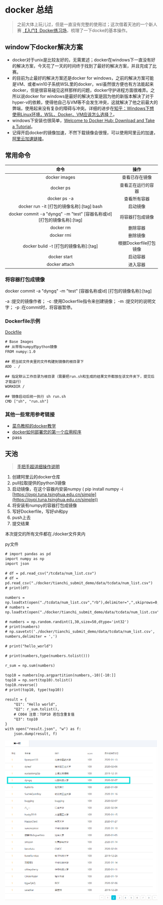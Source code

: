 # docker 总结

> 之前大体上玩儿过，但是一直没有完整的使用过；这次借着天池的一个新人赛 [【入门】Docker练习场](https://tianchi.aliyun.com/competition/entrance/231759/introduction)，梳理了一下docke的基本操作。

## window下docker解决方案

* docker对于unix是比较友好的，无需累述；docker在windows下一直没有好的解决方案，今天花了一天的时间终于找到了最好的解决方案，并且完成了比赛。
* 的目前为止最好的解决方案还是docker for windows，之前的解决方案可能是VM、或者win10子系统WSL里的docker，wsl虽然很方便也有方法能起来docker，但是很容易碰见这样那样的问题，docker守护进程方面很难弄。之所以说docker for windows是最好的解决方案是因为他的新版本解决了对于hyper-v的依赖，使得他自己与VM等不会发生冲突，这就解决了他之前最大的弊端，使用起来没有复杂的障碍与冲突。详细的进步在[知乎：Windows下想使用Linux环境，WSL、Docker、VM应该怎么选择？](https://www.zhihu.com/question/339939686)。
* windows下安装也很简单，[Welcome to Docker Hub: Download and Take a Tutorial](https://store.docker.com/editions/community/docker-ce-desktop-windows)。
* 记得开启docker的镜像加速，不然下载镜像会很慢，可以使用阿里云的加速，[阿里云加速链接](https://cr.console.aliyun.com/cn-hangzhou/instances/mirrors)。

## 常用命令

命令 | 操作
:-: | :-:
docker images | 查看已存在镜像
docker ps | 查看正在运行的容器
docker ps -a | 查看所有容器
docker run -it [打包的镜像名称]:[tag] bash | 启动镜像
docker commit -a "dyngq" -m "test" [容器名称或id] [打包的镜像名称]:[tag] |将容器打包成镜像
docker rm | 删除容器
docker rmi | 删除镜像
docker bulid -t [打包的镜像名称]:[tag] | 根据Dockerfile打包镜像
docker start | 启动容器
docker attach | 进入容器

### 将容器打包成镜像

docker commit -a "dyngq" -m "test" [容器名称或id] [打包的镜像名称]:[tag]

-a :提交的镜像作者；
-c :使用Dockerfile指令来创建镜像；
-m :提交时的说明文字；
-p :在commit时，将容器暂停。

### Dockerfile示例

[Dockfile](./docker/tianchi_submit_demo/Dockerfile)

    # Base Images
    ## 从带有numpy的python镜像
    FROM numpy:1.0

    ## 把当前文件夹里的文件构建到镜像的根目录下
    ADD . /

    ## 指定默认工作目录为根目录（需要把run.sh和生成的结果文件都放在该文件夹下，提交后才能运行）
    WORKDIR /

    ## 镜像启动后统一执行 sh run.sh
    CMD ["sh", "run.sh"]

### 其他一些常用参考链接

* [菜鸟教程的docker教学](https://www.runoob.com/docker/docker-tutorial.html)
* [docker如何部署您的第一个应用程序](https://www.optbbs.com/forum.php?mod=viewthread&ordertype=1&tid=8431044)
* pass

## 天池

> [手把手超详细操作说明](https://tianchi.aliyun.com/competition/entrance/231759/tab/174)

1. 创建阿里云的docker仓库
2. pull拉取提供的python3镜像
3. 启动镜像，在这个容器内安装numpy
    ( pip install numpy -i [https://pypi.tuna.tsinghua.edu.cn/simple](https://pypi.tuna.tsinghua.edu.cn/simple))
4. 将安装有numpy的容器打包成镜像
5. 写好Dockerfile，写好sh和py
6. push上去
7. 提交结果

本次提交的所有文件都在./docker文件夹内

py文件

    # import pandas as pd
    import numpy as np
    import json

    # df = pd.read_csv("/tcdata/num_list.csv")
    # df = pd.read_csv("./docker/tianchi_submit_demo/data/tcdata/num_list.csv")
    # print(df)

    numbers = np.loadtxt(open("./tcdata/num_list.csv","rb"),delimiter=",",skiprows=0,dtype='int')
    # numbers = np.loadtxt(open("./docker/tianchi_submit_demo/data/tcdata/num_list.csv","rb"),delimiter=",",skiprows=0,dtype='int')

    # numbers = np.random.randint(1,30,size=50,dtype='int32')
    # print(numbers)
    # np.savetxt('./docker/tianchi_submit_demo/data/tcdata/num_list.csv', numbers,delimiter = ',')

    # print("hello_world")

    # print(numbers,type(numbers.tolist()))

    r_sum = np.sum(numbers)

    top10 = numbers[np.argpartition(numbers,-10)[-10:]]
    top10 = np.sort(top10).tolist()
    top10.reverse()
    # print(top10, type(top10))

    result = {
        "Q1": "Hello world",
        "Q2": r_sum.tolist(),
        # C004 注意：TOP10 若包含重复值
        "Q3": top10
    }
    with open("result.json", "w") as f:
        json.dump(result, f) 

!['dyngq_images'](images/dyngq_2020-02-07-23-47-46.png)
